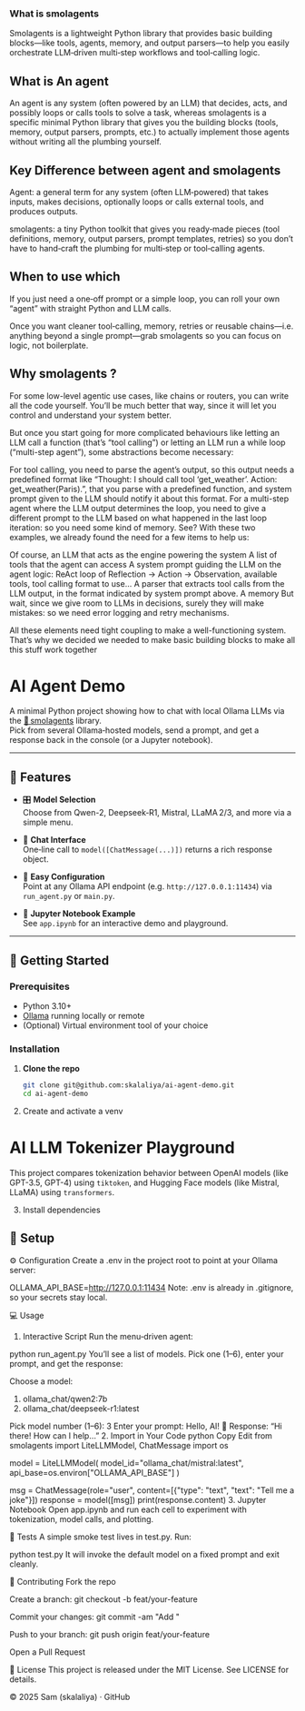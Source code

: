 ### What is smolagents

Smolagents is a lightweight Python library that provides basic building blocks—like tools, agents, memory, and output parsers—to help you easily orchestrate LLM‑driven multi‑step workflows and tool‑calling logic.

## What is An agent 

An agent is any system (often powered by an LLM) that decides, acts, and possibly loops or calls tools to solve a task, whereas smolagents is a specific minimal Python library that gives you the building blocks (tools, memory, output parsers, prompts, etc.) to actually implement those agents without writing all the plumbing yourself.

## Key Difference between agent and smolagents

Agent: a general term for any system (often LLM‑powered) that takes inputs, makes decisions, optionally loops or calls external tools, and produces outputs.

smolagents: a tiny Python toolkit that gives you ready‑made pieces (tool definitions, memory, output parsers, prompt templates, retries) so you don’t have to hand‑craft the plumbing for multi‑step or tool‑calling agents.

## When to use which

If you just need a one‑off prompt or a simple loop, you can roll your own “agent” with straight Python and LLM calls.

Once you want cleaner tool‑calling, memory, retries or reusable chains—i.e. anything beyond a single prompt—grab smolagents so you can focus on logic, not boilerplate.



## Why smolagents ?

For some low-level agentic use cases, like chains or routers, you can write all the code yourself. You’ll be much better that way, since it will let you control and understand your system better.

But once you start going for more complicated behaviours like letting an LLM call a function (that’s “tool calling”) or letting an LLM run a while loop (“multi-step agent”), some abstractions become necessary:

For tool calling, you need to parse the agent’s output, so this output needs a predefined format like “Thought: I should call tool ‘get_weather’. Action: get_weather(Paris).”, that you parse with a predefined function, and system prompt given to the LLM should notify it about this format.
For a multi-step agent where the LLM output determines the loop, you need to give a different prompt to the LLM based on what happened in the last loop iteration: so you need some kind of memory.
See? With these two examples, we already found the need for a few items to help us:

Of course, an LLM that acts as the engine powering the system
A list of tools that the agent can access
A system prompt guiding the LLM on the agent logic: ReAct loop of Reflection -> Action -> Observation, available tools, tool calling format to use…
A parser that extracts tool calls from the LLM output, in the format indicated by system prompt above.
A memory
But wait, since we give room to LLMs in decisions, surely they will make mistakes: so we need error logging and retry mechanisms.

All these elements need tight coupling to make a well-functioning system. That’s why we decided we needed to make basic building blocks to make all this stuff work together


# AI Agent Demo

A minimal Python project showing how to chat with local Ollama LLMs via the [🤗 smolagents](https://github.com/huggingface/smolagents) library.  
Pick from several Ollama‑hosted models, send a prompt, and get a response back in the console (or a Jupyter notebook).

---

## 🌟 Features

- 🎛️ **Model Selection**  
  Choose from Qwen-2, Deepseek‑R1, Mistral, LLaMA 2/3, and more via a simple menu.

- 💬 **Chat Interface**  
  One‑line call to `model([ChatMessage(...)])` returns a rich response object.

- 🔧 **Easy Configuration**  
  Point at any Ollama API endpoint (e.g. `http://127.0.0.1:11434`) via `run_agent.py` or `main.py`.

- 📓 **Jupyter Notebook Example**  
  See `app.ipynb` for an interactive demo and playground.

---

## 🚀 Getting Started

### Prerequisites

- Python 3.10+  
- [Ollama](https://ollama.com/) running locally or remote  
- (Optional) Virtual environment tool of your choice

### Installation

1. **Clone the repo**  
   ```bash
   git clone git@github.com:skalaliya/ai-agent-demo.git
   cd ai-agent-demo

2. Create and activate a venv
# AI LLM Tokenizer Playground

This project compares tokenization behavior between OpenAI models (like GPT-3.5, GPT-4) using `tiktoken`, and Hugging Face models (like Mistral, LLaMA) using `transformers`.

3. Install dependencies
## 🔧 Setup

⚙️ Configuration
Create a .env in the project root to point at your Ollama server:

OLLAMA_API_BASE=http://127.0.0.1:11434
Note: .env is already in .gitignore, so your secrets stay local.

💻 Usage
1. Interactive Script
Run the menu‑driven agent:

python run_agent.py
You’ll see a list of models. Pick one (1–6), enter your prompt, and get the response:

Choose a model:
 1. ollama_chat/qwen2:7b
 2. ollama_chat/deepseek-r1:latest

Pick model number (1–6): 3
Enter your prompt: Hello, AI!
🧠 Response: “Hi there! How can I help…”
2. Import in Your Code
python
Copy
Edit
from smolagents import LiteLLMModel, ChatMessage
import os

model = LiteLLMModel(
    model_id="ollama_chat/mistral:latest",
    api_base=os.environ["OLLAMA_API_BASE"]
)

msg = ChatMessage(role="user", content=[{"type": "text", "text": "Tell me a joke"}])
response = model([msg])
print(response.content)
3. Jupyter Notebook
Open app.ipynb and run each cell to experiment with tokenization, model calls, and plotting.

🧪 Tests
A simple smoke test lives in test.py. Run:

python test.py
It will invoke the default model on a fixed prompt and exit cleanly.

🤝 Contributing
Fork the repo

Create a branch: git checkout -b feat/your-feature

Commit your changes: git commit -am "Add <feature>"

Push to your branch: git push origin feat/your-feature

Open a Pull Request

📄 License
This project is released under the MIT License. See LICENSE for details.

© 2025 Sam (skalaliya) · GitHub
